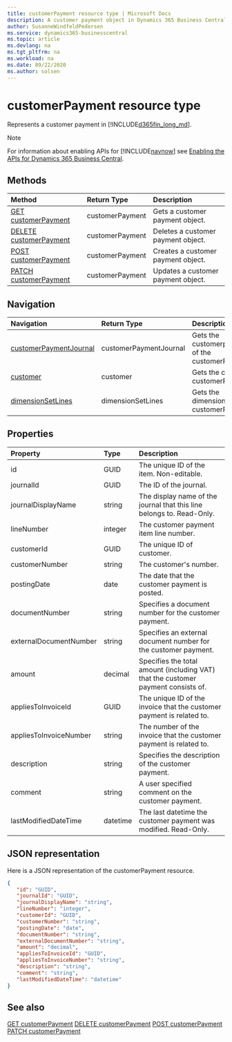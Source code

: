 ```yaml
---
title: customerPayment resource type | Microsoft Docs
description: A customer payment object in Dynamics 365 Business Central.
author: SusanneWindfeldPedersen
ms.service: dynamics365-businesscentral
ms.topic: article
ms.devlang: na
ms.tgt_pltfrm: na
ms.workload: na
ms.date: 09/22/2020
ms.author: solsen
---
```


# customerPayment resource type
Represents a customer payment in [!INCLUDE[d365fin_long_md](../../includes/d365fin_long_md.md)].

> [!NOTE]  
> For information about enabling APIs for [!INCLUDE[navnow](../../includes/navnow_md.md)] see [Enabling the APIs for Dynamics 365 Business Central](../enabling-apis-for-dynamics-nav.md).

## Methods
| Method | Return Type|Description |
|:--------------------|:-----------|:-------------------------|
|[GET customerPayment](../api/dynamics_customerPayment_Get.md)|customerPayment|Gets a customer payment object.|
|[DELETE customerPayment](../api/dynamics_customerPayment_Delete.md)|customerPayment|Deletes a customer payment object.|
|[POST customerPayment](../api/dynamics_customerPayment_Create.md)|customerPayment|Creates a customer payment object.|
|[PATCH customerPayment](../api/dynamics_customerPayment_Update.md)|customerPayment|Updates a customer payment object.|




## Navigation

| Navigation |Return Type| Description |    
|:----------|:----------|:-----------------|
|[customerPaymentJournal](../resources/dynamics_customerpaymentjournal.md)|customerPaymentJournal |Gets the customerpaymentjournal of the customerPayment.|
|[customer](../resources/dynamics_customer.md)|customer |Gets the customer of the customerPayment.|
|[dimensionSetLines](../resources/dynamics_dimensionsetlines.md)|dimensionSetLines |Gets the dimensionsetlines of the customerPayment.|


## Properties

| Property           | Type   |Description     |
|:-------------------|:-------|:---------------|
|id|GUID|The unique ID of the item. Non-editable.|
|journalId|GUID|The ID of the journal.|
|journalDisplayName|string|The display name of the journal that this line belongs to. Read-Only.|
|lineNumber|integer|The customer payment item line number.|
|customerId|GUID|The unique ID of customer.  |
|customerNumber|string|The customer's number.|
|postingDate|date|The date that the customer payment   is posted.|
|documentNumber|string|Specifies a document number for the customer payment.|
|externalDocumentNumber|string|Specifies an external document number for the customer payment.|
|amount|decimal|Specifies the total amount (including VAT) that the customer payment consists of.|
|appliesToInvoiceId|GUID|The unique ID of the invoice that the customer payment is related to.|
|appliesToInvoiceNumber|string|The number of the invoice that the customer payment is related to.|
|description|string|Specifies the description of the customer payment.|
|comment|string|A user specified comment on the customer payment.|
|lastModifiedDateTime|datetime|The last datetime the customer payment was modified. Read-Only.|


## JSON representation

Here is a JSON representation of the customerPayment resource.


```json
{
   "id": "GUID",
   "journalId": "GUID",
   "journalDisplayName": "string",
   "lineNumber": "integer",
   "customerId": "GUID",
   "customerNumber": "string",
   "postingDate": "date",
   "documentNumber": "string",
   "externalDocumentNumber": "string",
   "amount": "decimal",
   "appliesToInvoiceId": "GUID",
   "appliesToInvoiceNumber": "string",
   "description": "string",
   "comment": "string",
   "lastModifiedDateTime": "datetime"
}
```
## See also

[GET customerPayment](../api/dynamics_customerPayment_Get.md)
[DELETE customerPayment](../api/dynamics_customerPayment_Delete.md)
[POST customerPayment](../api/dynamics_customerPayment_Create.md)
[PATCH customerPayment](../api/dynamics_customerPayment_Update.md)

